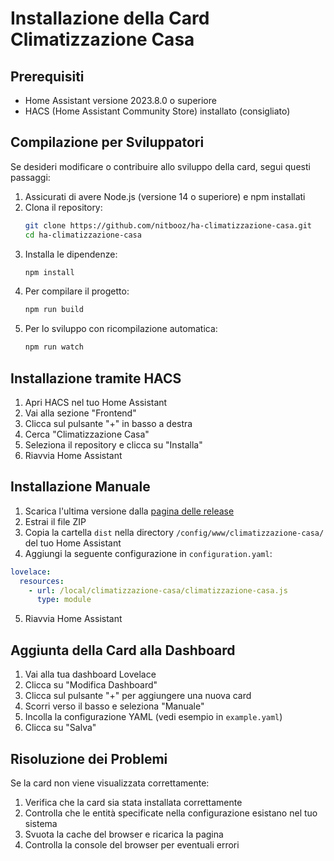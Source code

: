 # Installazione della Card Climatizzazione Casa

## Prerequisiti

- Home Assistant versione 2023.8.0 o superiore
- HACS (Home Assistant Community Store) installato (consigliato)

## Compilazione per Sviluppatori

Se desideri modificare o contribuire allo sviluppo della card, segui questi passaggi:

1. Assicurati di avere Node.js (versione 14 o superiore) e npm installati
2. Clona il repository:
   ```bash
   git clone https://github.com/nitbooz/ha-climatizzazione-casa.git
   cd ha-climatizzazione-casa
   ```
3. Installa le dipendenze:
   ```bash
   npm install
   ```
4. Per compilare il progetto:
   ```bash
   npm run build
   ```
5. Per lo sviluppo con ricompilazione automatica:
   ```bash
   npm run watch
   ```

## Installazione tramite HACS

1. Apri HACS nel tuo Home Assistant
2. Vai alla sezione "Frontend"
3. Clicca sul pulsante "+" in basso a destra
4. Cerca "Climatizzazione Casa"
5. Seleziona il repository e clicca su "Installa"
6. Riavvia Home Assistant

## Installazione Manuale

1. Scarica l'ultima versione dalla [pagina delle release](https://github.com/nitbooz/ha-climatizzazione-casa/releases)
2. Estrai il file ZIP
3. Copia la cartella `dist` nella directory `/config/www/climatizzazione-casa/` del tuo Home Assistant
4. Aggiungi la seguente configurazione in `configuration.yaml`:

```yaml
lovelace:
  resources:
    - url: /local/climatizzazione-casa/climatizzazione-casa.js
      type: module
```

5. Riavvia Home Assistant

## Aggiunta della Card alla Dashboard

1. Vai alla tua dashboard Lovelace
2. Clicca su "Modifica Dashboard"
3. Clicca sul pulsante "+" per aggiungere una nuova card
4. Scorri verso il basso e seleziona "Manuale"
5. Incolla la configurazione YAML (vedi esempio in `example.yaml`)
6. Clicca su "Salva"

## Risoluzione dei Problemi

Se la card non viene visualizzata correttamente:

1. Verifica che la card sia stata installata correttamente
2. Controlla che le entità specificate nella configurazione esistano nel tuo sistema
3. Svuota la cache del browser e ricarica la pagina
4. Controlla la console del browser per eventuali errori